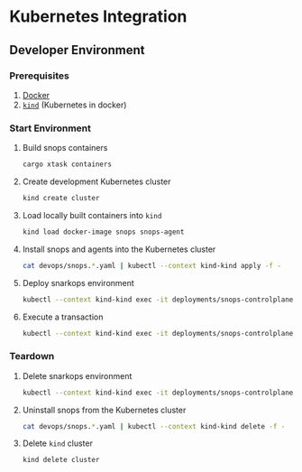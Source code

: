 # Kubernetes Integration

## Developer Environment

### Prerequisites

1. [Docker](https://www.docker.com/)
1. [`kind`](https://kind.sigs.k8s.io/) (Kubernetes in docker)

### Start Environment

1. Build snops containers

    ```bash
    cargo xtask containers
    ```

2. Create development Kubernetes cluster

    ```bash
    kind create cluster
    ```

3. Load locally built containers into `kind`

    ```bash
    kind load docker-image snops snops-agent
    ```

4. Install snops and agents into the Kubernetes cluster

    ```bash
    cat devops/snops.*.yaml | kubectl --context kind-kind apply -f -
    ```

5. Deploy snarkops environment
    ```bash
    kubectl --context kind-kind exec -it deployments/snops-controlplane -- scli env apply - <specs/testnet-4-validators.yaml
    ```

6. Execute a transaction

    ```bash
    kubectl --context kind-kind exec -it deployments/snops-controlplane -- scli env action execute transfer_public example.aleo 1u64
    ```

### Teardown

1. Delete snarkops environment

    ```bash
    kubectl --context kind-kind exec -it deployments/snops-controlplane -- scli env delete
    ```

1. Uninstall snops from the Kubernetes cluster

    ```bash
    cat devops/snops.*.yaml | kubectl --context kind-kind delete -f -
    ```

1. Delete `kind` cluster

    ```bash
    kind delete cluster
    ```
